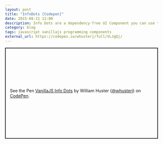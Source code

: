 ```yaml
---
layout: post
title: "InfoDots [Codepen]"
date: 2015-08-21 12:00
description: Info Dots are a dependency-free UI Component you can use to annotate bits of your web site or web app interface. They appear as small, pulsing anchors that you can attach to practically any DOM Element. Hovering over an info-dot reveals a tooltip.
category: blog
tags: javascript vanillajs programming components
external_url: https://codepen.io/whusterj/full/VLJgQj/
---
```


<p class="codepen" data-height="300" data-default-tab="html,result" data-slug-hash="VLJgQj" data-user="whusterj" style="height: 300px; box-sizing: border-box; display: flex; align-items: center; justify-content: center; border: 2px solid; margin: 1em 0; padding: 1em;">
  <span>See the Pen <a href="https://codepen.io/whusterj/pen/VLJgQj">
  VanillaJS Info Dots</a> by William Huster (<a href="https://codepen.io/whusterj">@whusterj</a>)
  on <a href="https://codepen.io">CodePen</a>.</span>
</p>
<script async src="https://cpwebassets.codepen.io/assets/embed/ei.js"></script>
